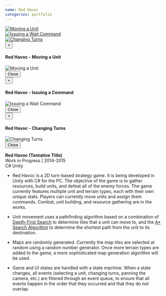 ```yaml
---
name: Red Havoc
categories: portfolio
---
```



<div class="row">
  <div class="col-xs-6 col-md-3">
    <a href="#" class="thumbnail" data-toggle="modal" data-target="#red_havoc_modal1">
      <img src="{{ site.url }}/assets/images/red_havoc_screenshot1.png" alt="Moving a Unit">
    </a>
  </div>
  <div class="col-xs-6 col-md-3">
    <a href="#" class="thumbnail" data-toggle="modal" data-target="#red_havoc_modal2">
      <img src="{{ site.url }}/assets/images/red_havoc_screenshot2.png" alt="Issuing a Wait Command">
    </a>
  </div>
  <div class="col-xs-6 col-md-3">
    <a href="#" class="thumbnail" data-toggle="modal" data-target="#red_havoc_modal3">
      <img src="{{ site.url }}/assets/images/red_havoc_screenshot3.png" alt="Changing Turns">
    </a>
  </div>
</div>

<!-- Modal 1 -->
<div class="modal fade" id="red_havoc_modal1" tabindex="-1" role="dialog" aria-labelledby="myModalLabel">
  <div class="modal-dialog" role="document">
    <div class="modal-content">
      <div class="modal-header">
        <button type="button" class="close" data-dismiss="modal" aria-label="Close"><span aria-hidden="true">&times;</span></button>
        <h4 class="modal-title" id="myModalLabel">Red Havoc - Moving a Unit</h4>
      </div>
      <div class="modal-body">
        <img src="{{ site.url }}/assets/images/red_havoc_screenshot1.png" alt="Moving a Unit">
      </div>
      <div class="modal-footer">
        <button type="button" class="btn btn-default" data-dismiss="modal">Close</button>
      </div>
    </div>
  </div>
</div>

<!-- Modal 2 -->
<div class="modal fade" id="red_havoc_modal2" tabindex="-1" role="dialog" aria-labelledby="myModalLabel">
  <div class="modal-dialog" role="document">
    <div class="modal-content">
      <div class="modal-header">
        <button type="button" class="close" data-dismiss="modal" aria-label="Close"><span aria-hidden="true">&times;</span></button>
        <h4 class="modal-title" id="myModalLabel">Red Havoc - Issuing a Command</h4>
      </div>
      <div class="modal-body">
        <img src="{{ site.url }}/assets/images/red_havoc_screenshot2.png" alt="Issuing a Wait Command">
      </div>
      <div class="modal-footer">
        <button type="button" class="btn btn-default" data-dismiss="modal">Close</button>
      </div>
    </div>
  </div>
</div>

<!-- Modal 3 -->
<div class="modal fade" id="red_havoc_modal3" tabindex="-1" role="dialog" aria-labelledby="myModalLabel">
  <div class="modal-dialog" role="document">
    <div class="modal-content">
      <div class="modal-header">
        <button type="button" class="close" data-dismiss="modal" aria-label="Close"><span aria-hidden="true">&times;</span></button>
        <h4 class="modal-title" id="myModalLabel">Red Havoc - Changing Turns</h4>
      </div>
      <div class="modal-body">
        <img src="{{ site.url }}/assets/images/red_havoc_screenshot3.png" alt="Changing Turns">
      </div>
      <div class="modal-footer">
        <button type="button" class="btn btn-default" data-dismiss="modal">Close</button>
      </div>
    </div>
  </div>
</div>

**Red Havoc (Tentative Title)** <br />
Work in Progress | 2014-2015<br />
<span class="label label-danger">C#</span>
<span class="label label-danger">Unity</span><br />

* Red Havoc is a 2D turn-based strategy game. It is being developed in Unity with C#
for the PC. The objective of the game is to gather resources, build units, and defeat
all of the enemy forces. The game currently features multiple unit and terrain types, each
with their own unique stats. Players can currently move units and assign them commands.
Combat, unit building, and resource gathering are in the works.

* Unit movement uses a pathfinding algorithm based on a combination of
[Depth-First Search](https://en.wikipedia.org/wiki/Depth-first_search) to determine tiles
that a unit can move to, and the [A* Search Algorithm](https://en.wikipedia.org/wiki/A*_search_algorithm)
to determine the shortest path from the unit to its destination.

* Maps are randomly generated. Currently the map tiles are selected at random using
a random number generator. Once more terrain types are added to the game, a more
sophisticated map generation algorithm will be used.

* Game and UI states are handled with a state machine. When a state changes, all events
(selecting a unit, changing turns, panning the camera, etc.) are filtered through
an event queue, to ensure that all events happen in the order that they occurred and that they do not
overlap.
